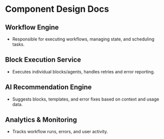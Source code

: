 # Component Design Docs

## Workflow Engine
- Responsible for executing workflows, managing state, and scheduling tasks.

## Block Execution Service
- Executes individual blocks/agents, handles retries and error reporting.

## AI Recommendation Engine
- Suggests blocks, templates, and error fixes based on context and usage data.

## Analytics & Monitoring
- Tracks workflow runs, errors, and user activity.
